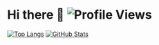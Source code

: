 
# Hi there 👋 ![Profile Views](https://profile-counter.glitch.me/{anuragdw710}/count.svg)
[![Top Langs](https://github-readme-stats.vercel.app/api/top-langs/?username=anuragdw710&layout=pie)](https://github.com/anuragdw710/github-readme-stats)
[![GitHub Stats](https://github-readme-stats.vercel.app/api?username=anuragdw710&show_icons=true)](https://github.com/anuragdw710/github-readme-stats)
